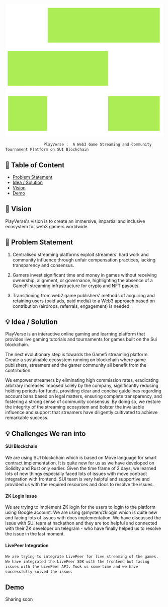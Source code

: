 <p align="center">
  <a href="" rel="noopener">  
<img src="https://github.com/0xshikhar/PlayVerse/raw/master/public/images/playVerseLogo.png"></a>
  
                     PlayVerse :  A Web3 Game Streaming and Community Tournament Platform on SUI Blockchain

</p>
  
## 📝 Table of Content

- [Problem Statement](#problem_statement)
- [Idea / Solution](#idea)
- [Vision](#vision)
- [Demo](#demo)
## 🚀 Vision <a name = "vision"></a>

PlayVerse's vision is to create an immersive, impartial and inclusive ecosystem for web3 gamers worldwide.

## 🧐 Problem Statement <a name = "problem_statement"></a>

1. Centralised streaming platforms exploit streamers' hard work and community influence through unfair compensation practices, lacking transparency and consensus.

2. Gamers invest significant time and money in games without receiving ownership, alignment, or governance, highlighting the absence of a GameFi streaming infrastructure for crypto and NFT payouts.

3. Transitioning from web2 game publishers' methods of acquiring and retaining users (paid ads, paid media) to a Web3 approach based on contribution (airdrops, referrals, engagement) is needed.


## 💡 Idea / Solution <a name = "idea"></a>

PlayVerse  is an interactive online gaming and learning platform that provides live gaming tutorials and tournaments for games built on the Sui blockchain.

The next evolutionary step is towards the Gamefi streaming platform. Create a sustainable ecosystem running on blockchain where game publishers, streamers and the gamer community all benefit from the contribution.

We empower streamers by eliminating high commission rates, eradicating arbitrary increases imposed solely by the company, significantly reducing holding periods for funds, providing clear and concise guidelines regarding account bans based on legal matters, ensuring complete transparency, and fostering a strong sense of community consensus. By doing so, we restore the integrity of the streaming ecosystem and bolster the invaluable influence and support that streamers have diligently cultivated to achieve remarkable success.


## 💡 Challenges We ran into

#### SUI Blockchain
We are using SUI blockchain which is based on Move language for smart contract implementation. It is quite new for us as we have developed on Solidity and Rust only earlier. Given the time frame of 2 days, we learned lots of new things especially faced lots of issues with move contract integration with frontend. SUI team is very helpful and supportive and provided us with the required resources and docs to resolve the issues.

#### ZK Login Issue
 We are trying to implement ZK login for the users to login to the platform using Google account. We are using @mysten/zklogin which is quite new and facing lots of issues with docs implementation. We have discussed the issue with SUI team at hackathon and they are too helpful and connected with their ZK developer on telegram - who have finally helped us to resolve the issue in the last moment.

 #### LivePeer Integration
    We are trying to integrate LivePeer for live streaming of the games. We have integrated the LivePeer SDK with the frontend but facing issues with the LivePeer API. Took us some time and we have successfully solved the issue.

 ## Demo <a name = "demo"></a>
Sharing soon










